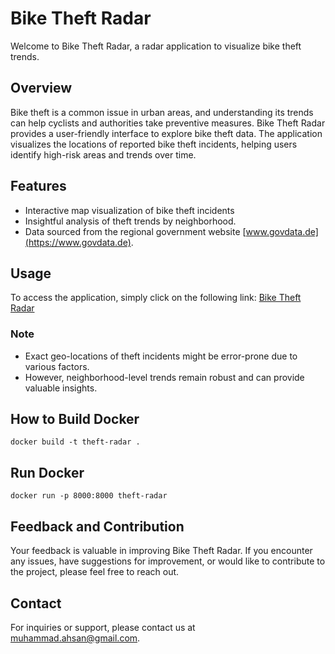 # Bike Theft Radar

Welcome to Bike Theft Radar, a radar application to visualize bike theft trends.

## Overview

Bike theft is a common issue in urban areas, and understanding its trends can help cyclists and authorities take preventive measures. Bike Theft Radar provides a user-friendly interface to explore bike theft data. The application visualizes the locations of reported bike theft incidents, helping users identify high-risk areas and trends over time.

## Features

- Interactive map visualization of bike theft incidents
- Insightful analysis of theft trends by neighborhood.
- Data sourced from the regional government website [www.govdata.de](https://www.govdata.de).

## Usage

To access the application, simply click on the following link: [Bike Theft Radar](https://theft-radar.streamlit.app/)

### Note

- Exact geo-locations of theft incidents might be error-prone due to various factors.
- However, neighborhood-level trends remain robust and can provide valuable insights.

## How to Build Docker

``` 
docker build -t theft-radar .
```

## Run Docker
```
docker run -p 8000:8000 theft-radar
```
## Feedback and Contribution

Your feedback is valuable in improving Bike Theft Radar. If you encounter any issues, have suggestions for improvement, or would like to contribute to the project, please feel free to reach out.

## Contact

For inquiries or support, please contact us at [muhammad.ahsan@gmail.com](mailto:muhammad.ahsan@gmail.com).







